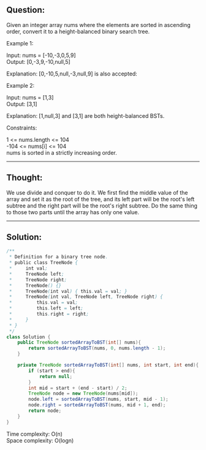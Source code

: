 ## Question:

Given an integer array nums where the elements are sorted in ascending order, convert it to a height-balanced binary search tree.

Example 1:

Input: nums = [-10,-3,0,5,9]  
Output: [0,-3,9,-10,null,5]  

Explanation: [0,-10,5,null,-3,null,9] is also accepted:  

Example 2:  

Input: nums = [1,3]  
Output: [3,1]  

Explanation: [1,null,3] and [3,1] are both height-balanced BSTs.  
 
Constraints:  

1 <= nums.length <= 104  
-104 <= nums[i] <= 104  
nums is sorted in a strictly increasing order.  

---
## Thought:
We use divide and conquer to do it. We first find the middle value of the array and set it as the root of the tree, and its left part
will be the root's left subtree and the right part will be the root's right subtree. Do the same thing to those two parts until the array has only one value.

---
## Solution:
```Java
/**
 * Definition for a binary tree node.
 * public class TreeNode {
 *     int val;
 *     TreeNode left;
 *     TreeNode right;
 *     TreeNode() {}
 *     TreeNode(int val) { this.val = val; }
 *     TreeNode(int val, TreeNode left, TreeNode right) {
 *         this.val = val;
 *         this.left = left;
 *         this.right = right;
 *     }
 * }
 */
class Solution {
    public TreeNode sortedArrayToBST(int[] nums){
        return sortedArrayToBST(nums, 0, nums.length - 1);
    }

    private TreeNode sortedArrayToBST(int[] nums, int start, int end){
        if (start > end){
            return null;
        }
        int mid = start + (end - start) / 2;
        TreeNode node = new TreeNode(nums[mid]);
        node.left = sortedArrayToBST(nums, start, mid - 1);
        node.right = sortedArrayToBST(nums, mid + 1, end);
        return node;
    }
}
```
Time complexity: O(n)  
Space complexity: O(logn)
